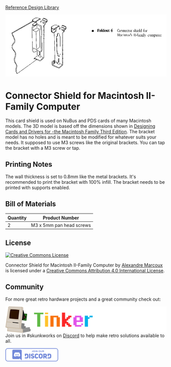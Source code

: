 [Reference Design Library](https://github.com/alxlab-zone66x/Reference_Design_Library)

<img src="docs/Connector Shield for Macintosh II-Family Computer.png" alt="Mac DB15 to VGA v 1.0" />

# Connector Shield for Macintosh II-Family Computer

This card shield is used on NuBus and PDS cards of many Macintosh models. The 3D model is based off the dimensions shown in [Designing Cards and Drivers for -the Macintosh Family Third Edition](docs/Connector%20Shield%20for%20Macintosh%20II-Family%20Computer_specs.png). The bracket model has no holes and is meant to be modified for whatever suits your needs. It supposed to use M3 screws like the original brackets. You can tap the bracket with a M3 screw or tap.



## Printing Notes

The wall thickness is set to 0.8mm like the metal brackets. It's recommended to print the bracket with 100% infill. The bracket needs to be printed with supports enabled.



## Bill of Materials

| Quantity | Product Number           |
| :------- | ------------------------ |
| 2        | M3 x 5mm pan head screws |



## License

<a rel="license" href="http://creativecommons.org/licenses/by/4.0/"><img alt="Creative Commons License" style="border-width:0" src="https://i.creativecommons.org/l/by/4.0/88x31.png" /></a>

<span xmlns:dct="http://purl.org/dc/terms/" property="dct:title">Connector Shield for Macintosh II-Family Computer</span> by <a xmlns:cc="http://creativecommons.org/ns#" href="https://github.com/alxlab-zone66x/Reference_Design_Library/tree/main/Connector%20Shield%20for%20Macintosh%20II-Family%20Computer" property="cc:attributionName" rel="cc:attributionURL">Alexandre Marcoux</a> is licensed under a <a rel="license" href="http://creativecommons.org/licenses/by/4.0/">Creative Commons Attribution 4.0 International License</a>.



## Community

For more great retro hardware projects and a great community check out:

[<img src="../docs/tinker_different_sat_rev_600.png" alt="Tinker Different" style="float: left;" />](https://tinkerdifferent.com/)









Join us in #skunkworks on [Discord](https://discord.gg/GKcvtgU7P9) to help make retro solutions available to all.

[<img src="../docs/discordbanner.png" alt="Discord Open Retro SCSI skunkworks" style="float: left;" />](https://discord.gg/GKcvtgU7P9)





